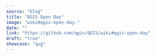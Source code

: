 ```yaml
---
source: "blog"
title: "QGIS Open Day"
image: "wiki#qgis-open-day."
date: ""
link: "https://github.com/qgis/QGIS/wiki#qgis-open-day"
draft: "true"
showcase: "qug"
---
```



